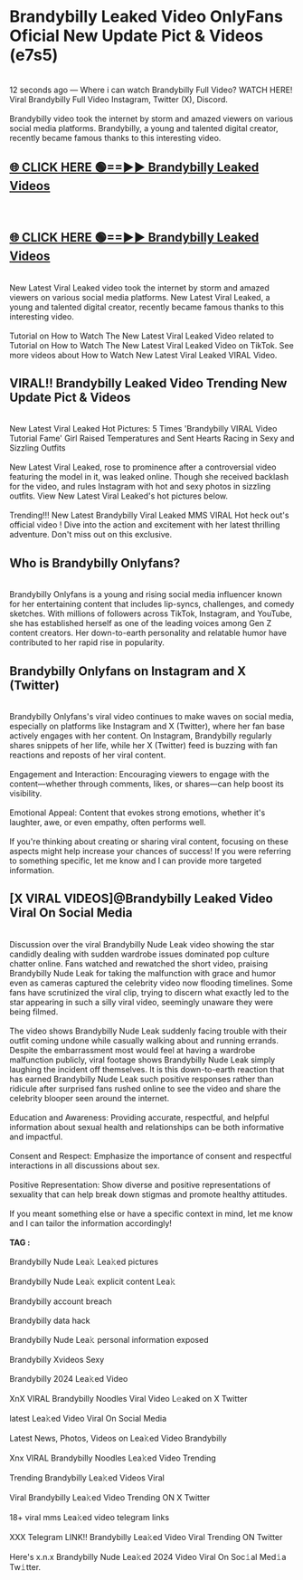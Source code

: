 # Brandybilly Leaked Video OnlyFans Oficial New Update Pict & Videos (e7s5)
<br>
12 seconds ago — Where i can watch Brandybilly Full Video? WATCH HERE! Viral Brandybilly Full Video Instagram, Twitter (X), Discord.
<br><br>
Brandybilly video took the internet by storm and amazed viewers on various social media platforms. Brandybilly, a young and talented digital creator, recently became famous thanks to this interesting video.
<br>
<h2><a href="https://play.trustnlinepharmacy.us?title=Brandybilly">🌐 CLICK HERE 🟢==►► Brandybilly Leaked Videos</a></h2>
<br>
<h2><a href="https://play.trustnlinepharmacy.us?title=Brandybilly">🌐 CLICK HERE 🟢==►► Brandybilly Leaked Videos</a></h2>
<br>
New Latest Viral Leaked video took the internet by storm and amazed viewers on various social media platforms. New Latest Viral Leaked, a young and talented digital creator, recently became famous thanks to this interesting video.
<br><br>
Tutorial on How to Watch The New Latest Viral Leaked Video related to Tutorial on How to Watch The New Latest Viral Leaked Video on TikTok. See more videos about How to Watch New Latest Viral Leaked VIRAL Video.
<br>
<h2>VIRAL!! Brandybilly Leaked Video Trending New Update Pict & Videos</h2>
<br>
New Latest Viral Leaked Hot Pictures: 5 Times 'Brandybilly VIRAL Video Tutorial Fame' Girl Raised Temperatures and Sent Hearts Racing in Sexy and Sizzling Outfits
<br><br>
New Latest Viral Leaked, rose to prominence after a controversial video featuring the model in it, was leaked online. Though she received backlash for the video, and rules Instagram with hot and sexy photos in sizzling outfits. View New Latest Viral Leaked's hot pictures below.
<br><br>
Trending!!! New Latest Brandybilly Viral Leaked MMS VIRAL Hot heck out's official video ! Dive into the action and excitement with her latest thrilling adventure. Don't miss out on this exclusive.
<br>
<h2>Who is Brandybilly Onlyfans?</h2>
<br>
Brandybilly Onlyfans is a young and rising social media influencer known for her entertaining content that includes lip-syncs, challenges, and comedy sketches. With millions of followers across TikTok, Instagram, and YouTube, she has established herself as one of the leading voices among Gen Z content creators. Her down-to-earth personality and relatable humor have contributed to her rapid rise in popularity.
<br>
<h2>Brandybilly Onlyfans on Instagram and X (Twitter)</h2>
<br>
Brandybilly Onlyfans's viral video continues to make waves on social media, especially on platforms like Instagram and X (Twitter), where her fan base actively engages with her content. On Instagram, Brandybilly regularly shares snippets of her life, while her X (Twitter) feed is buzzing with fan reactions and reposts of her viral content.
<br><br>
Engagement and Interaction: Encouraging viewers to engage with the content—whether through comments, likes, or shares—can help boost its visibility.
<br><br>
Emotional Appeal: Content that evokes strong emotions, whether it's laughter, awe, or even empathy, often performs well.
<br><br>
If you're thinking about creating or sharing viral content, focusing on these aspects might help increase your chances of success! If you were referring to something specific, let me know and I can provide more targeted information.
<br>
<h2>[X VIRAL VIDEOS]@Brandybilly Leaked Video Viral On Social Media</h2>
<br>
Discussion over the viral Brandybilly Nude Leak video showing the star candidly dealing with sudden wardrobe issues dominated pop culture chatter online. Fans watched and rewatched the short video, praising Brandybilly Nude Leak for taking the malfunction with grace and humor even as cameras captured the celebrity video now flooding timelines. Some fans have scrutinized the viral clip, trying to discern what exactly led to the star appearing in such a silly viral video, seemingly unaware they were being filmed.
<br><br>
The video shows Brandybilly Nude Leak suddenly facing trouble with their outfit coming undone while casually walking about and running errands. Despite the embarrassment most would feel at having a wardrobe malfunction publicly, viral footage shows Brandybilly Nude Leak simply laughing the incident off themselves. It is this down-to-earth reaction that has earned Brandybilly Nude Leak such positive responses rather than ridicule after surprised fans rushed online to see the video and share the celebrity blooper seen around the internet.
<br><br>
Education and Awareness: Providing accurate, respectful, and helpful information about sexual health and relationships can be both informative and impactful.
<br><br>
Consent and Respect: Emphasize the importance of consent and respectful interactions in all discussions about sex.
<br><br>
Positive Representation: Show diverse and positive representations of sexuality that can help break down stigmas and promote healthy attitudes.
<br><br>
If you meant something else or have a specific context in mind, let me know and I can tailor the information accordingly!
<br><br>
<strong>TAG :</strong>
<br><br>
Brandybilly Nude Lea𝚔 Lea𝚔ed pictures
<br><br>
Brandybilly Nude Lea𝚔 explicit content Lea𝚔
<br><br>
Brandybilly account breach
<br><br>
Brandybilly data hack
<br><br>
Brandybilly Nude Lea𝚔 personal information exposed
<br><br>
Brandybilly Xvideos Sexy
<br><br>
Brandybilly 2024 Lea𝚔ed Video
<br><br>
XnX VIRAL Brandybilly Noodles Viral Video L𝚎aked on X Twitter
<br><br>
latest Lea𝚔ed Video Viral On Social Media
<br><br>
Latest News, Photos, Videos on Lea𝚔ed Video Brandybilly
<br><br>
Xnx VIRAL Brandybilly Noodles Lea𝚔ed Video Trending
<br><br>
Trending Brandybilly Lea𝚔ed Videos Viral
<br><br>
Viral Brandybilly Lea𝚔ed Video Trending ON X Twitter
<br><br>
18+ viral mms Lea𝚔ed video telegram links
<br><br>
XXX Telegram LINK!! Brandybilly Lea𝚔ed Video Viral Trending ON Twitter
<br><br>
Here's x.n.x Brandybilly Nude Lea𝚔ed 2024 Video Viral On Soc𝚒al Med𝚒a Tw𝚒tter.